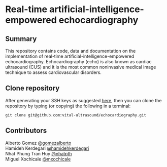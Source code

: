 # Real-time artificial-intelligence-empowered echocardiography

## Summary 
This repository contains code, data and documentation on the implementation of real-time artificial-intelligence-empowered echocardiography.
Echocardiography (echo) is also known as cardiac ultrasound (CUS) and it is the most common noninvasive medical image technique to assess cardiovascular disorders.   

## Clone repository
After generating your SSH keys as suggested [here](https://docs.gitlab.com/ee/ssh/), then you can clone the repository by typing (or copying) the following in a terminal:
```
git clone git@github.com:vital-ultrasound/echocardiography.git
```

## Contributors
Alberto Gomez [@gomezalberto](https://github.com/gomezalberto)          
Hamideh Kerdegari [@hamidehkerdegari](https://github.com/hamidehkerdegari)       
Nhat Phung Tran Huy [@nhatpth](https://github.com/huynhatd13)    
Miguel Xochicale [@mxochicale](https://gitlhub.com/mxochicale)           
